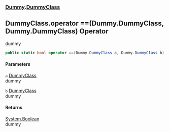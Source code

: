 ### [Dummy](./Dummy.md 'Dummy').[DummyClass](./Dummy-DummyClass.md 'Dummy.DummyClass')
## DummyClass.operator ==(Dummy.DummyClass, Dummy.DummyClass) Operator
dummy  
```csharp
public static bool operator ==(Dummy.DummyClass a, Dummy.DummyClass b);
```
#### Parameters
<a name='Dummy-DummyClass-op_Equality(Dummy-DummyClass_Dummy-DummyClass)-a'></a>
`a` [DummyClass](./Dummy-DummyClass.md 'Dummy.DummyClass')  
dummy  
  
<a name='Dummy-DummyClass-op_Equality(Dummy-DummyClass_Dummy-DummyClass)-b'></a>
`b` [DummyClass](./Dummy-DummyClass.md 'Dummy.DummyClass')  
dummy  
  
#### Returns
[System.Boolean](https://docs.microsoft.com/en-us/dotnet/api/System.Boolean 'System.Boolean')  
dummy  
